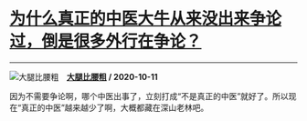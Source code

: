 # [为什么真正的中医大牛从来没出来争论过，倒是很多外行在争论？](https://www.zhihu.com/answer/1518533489)

----------------------------------------------------------------------------

![大腿比腰粗](https://pic2.zhimg.com/v2-e8ae6e2a420330263728327bec9e5442.jpg?source=1940ef5c "大腿比腰粗")&emsp;**[大腿比腰粗](https://www.zhihu.com/people/da-tui-bi-yao-cu-56) / 2020-10-11**

因为不需要争论啊，哪个中医出事了，立刻打成“不是真正的中医”就好了。所以现在“真正的中医”越来越少了啊，大概都藏在深山老林吧。

